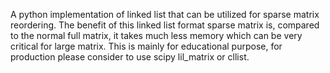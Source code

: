 A python implementation of linked list that can be utilized for sparse matrix reordering. The benefit of this linked list format sparse matrix is, compared to the normal full matrix, it takes much less memory which can be very critical for large matrix. This is mainly for educational purpose, for production please consider to use scipy lil_matrix or cllist.

